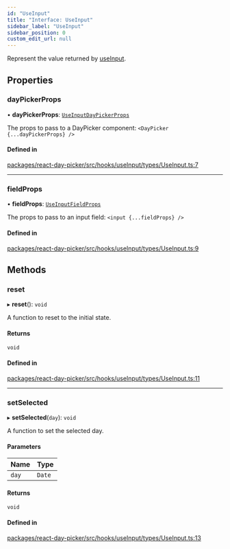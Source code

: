 ```yaml
---
id: "UseInput"
title: "Interface: UseInput"
sidebar_label: "UseInput"
sidebar_position: 0
custom_edit_url: null
---
```


Represent the value returned by [useInput](../functions/useInput).

## Properties

### dayPickerProps

• **dayPickerProps**: [`UseInputDayPickerProps`](UseInputDayPickerProps)

The props to pass to a DayPicker component: `<DayPicker {...dayPickerProps} />`

#### Defined in

[packages/react-day-picker/src/hooks/useInput/types/UseInput.ts:7](https://github.com/gpbl/react-day-picker/blob/6bc3b9d0/packages/react-day-picker/src/hooks/useInput/types/UseInput.ts#L7)

___

### fieldProps

• **fieldProps**: [`UseInputFieldProps`](UseInputFieldProps)

The props to pass to an input field: `<input {...fieldProps} />`

#### Defined in

[packages/react-day-picker/src/hooks/useInput/types/UseInput.ts:9](https://github.com/gpbl/react-day-picker/blob/6bc3b9d0/packages/react-day-picker/src/hooks/useInput/types/UseInput.ts#L9)

## Methods

### reset

▸ **reset**(): `void`

A function to reset to the initial state.

#### Returns

`void`

#### Defined in

[packages/react-day-picker/src/hooks/useInput/types/UseInput.ts:11](https://github.com/gpbl/react-day-picker/blob/6bc3b9d0/packages/react-day-picker/src/hooks/useInput/types/UseInput.ts#L11)

___

### setSelected

▸ **setSelected**(`day`): `void`

A function to set the selected day.

#### Parameters

| Name | Type |
| :------ | :------ |
| `day` | `Date` |

#### Returns

`void`

#### Defined in

[packages/react-day-picker/src/hooks/useInput/types/UseInput.ts:13](https://github.com/gpbl/react-day-picker/blob/6bc3b9d0/packages/react-day-picker/src/hooks/useInput/types/UseInput.ts#L13)
